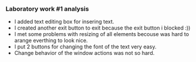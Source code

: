 ### Laboratory work #1 analysis

* I added text editing box for insering text.
* I created another exit button to exit because the exit button i blocked :)) 
* I met some problems with resizing of all elements becouse was hard to arange everthing to look nice.
* I put 2 buttons for changing the font of the text very easy.
* Change behavior of the window actions was not so hard.
